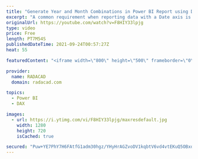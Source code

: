 ```yaml
---
title: "Generate Year and Month Combinations in Power BI Report using DAX"
excerpt: "A common requirement when reporting data with a Date axis is to be able to see the year and the month in a short form beside each other. Formats such as 2021 Jan, or Jan 2021, or even Jan 21, or 2021-01 are very popular. In Power BI, ideally, you should have a Date dimension with columns for this. However,"
originalUrl: https://youtube.com/watch?v=F8HIY33lpjg
type: video
price: Free
length: PT7M54S
publishedDateTime: 2021-09-24T00:57:27Z
heat: 55

featuredContent: "<iframe width=\"800\" height=\"500\" frameborder=\"0\" src=\"https://www.youtube.com/embed/F8HIY33lpjg\" allow=\"accelerometer; autoplay; encrypted-media; gyroscope; picture-in-picture\" allowfullscreen></iframe>"

provider:
  name: RADACAD
  domain: radacad.com

topics:
  - Power BI
  - DAX

images:
  - url: https://i.ytimg.com/vi/F8HIY33lpjg/maxresdefault.jpg
    width: 1280
    height: 720
    isCached: true

secured: "Puw+YE7PhY7H6FAtfG1adm30hgz/YHyHrAGZvoDV1kqbtV6vd4vtEKuQ5OBxd/0sYFwdHPTnwOW+K2a3E+fHkVhfHcEk/wxS/M336WDj8qP4EJvPr3jO9wcrDYqpVkNvGf8V8HIveY3akMKibSxFQ+frALVCM19CT1tpg1AsAWd5CPDRvkq0BIBLDAIMr8t6kMx1CK1wYERalr/O3CwqmWJA2n9yAp2qWK4swoirfolZ9reivkAtqu/aaYHKsNqhMU7rXgSimyA2y2hfKk8+tSYOcTPg38j0793QvfufgJYM/CGb6Xim244q4P9pRGNg/vQBp23FUjQdVA2O6XAPV5QEL6Hv6vjN0uBqqAYz9qW4zyfdi0IxA93GHP4uq80AXCLZK42511Ai25JPlAIRoIZ2pJG/83KlIFaabhoOd6o=;F8gHqgswMYZS/UfvSfhBzQ=="
---
```


